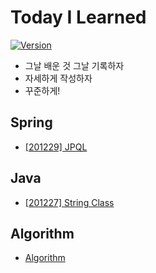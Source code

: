 

# Today I Learned
[![Version](https://img.shields.io/badge/version-2020.12.27-red.svg)](./CHANGELOG) 
* 그날 배운 것 그날 기록하자
* 자세하게 작성하자
* 꾸준하게!



## Spring

* [[201229] JPQL](https://github.com/eastheat10/TIL/blob/main/Spring/JPQL.md)



## Java

* [[201227] String Class](https://github.com/eastheat10/TIL/blob/main/Java/StringClass.md)

  

## Algorithm
* [Algorithm](https://github.com/eastheat10/TIL/blob/main/Algorithm/beakjoon_algorithm.md)
